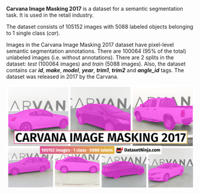 **Carvana Image Masking 2017** is a dataset for a semantic segmentation task. It is used in the retail industry. 

The dataset consists of 105152 images with 5088 labeled objects belonging to 1 single class (*car*).

Images in the Carvana Image Masking 2017 dataset have pixel-level semantic segmentation annotations. There are 100064 (95% of the total) unlabeled images (i.e. without annotations). There are 2 splits in the dataset: *test* (100064 images) and *train* (5088 images). Also, the dataset contains car ***id***, ***make***, ***model***, ***year***, ***trim1***, ***trim2*** and ***angle_id*** tags. The dataset was released in 2017 by the Carvana.

<img src="https://github.com/dataset-ninja/carvana-image-masking/raw/main/visualizations/poster.png">
